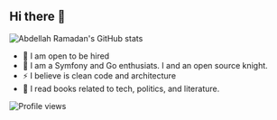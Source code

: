 ## Hi there 👋
![Abdellah Ramadan's GitHub stats](https://github-readme-stats.vercel.app/api?username=abdellahrk&show_icons=true)

- 👷 I am open to be hired
- 🔭 I am a Symfony and Go enthusiats. I and an open source knight.
- ⚡ I believe is clean code and architecture
- 🌱 I read books related to tech, politics, and literature.
<!--
**abdellahrk/abdellahrk** is a ✨ _special_ ✨ repository because its `README.md` (this file) appears on your GitHub profile.

Here are some ideas to get you started:

- 🔭 I’m currently working on ...
- 🌱 I’m currently learning ...
- 👯 I’m looking to collaborate on ...
- 🤔 I’m looking for help with ...
- 💬 Ask me about ...
- 📫 How to reach me: ...
- 😄 Pronouns: ...
- ⚡ Fun fact: ...
-->
![Profile views](https://komarev.com/ghpvc/?username=abdellahrk&style=flat-square)

